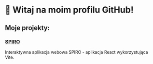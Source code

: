 # 👋 Witaj na moim profilu GitHub!

## Moje projekty:

### [SPIRO](https://github.com/piopio314/SPIRO)
Interaktywna aplikacja webowa SPIRO - aplikacja React wykorzystująca Vite.